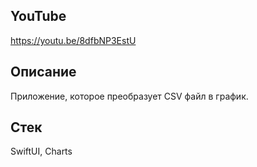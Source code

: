 ## YouTube
https://youtu.be/8dfbNP3EstU

## Описание
Приложение, которое преобразует CSV файл в график.

## Стек
SwiftUI, Charts
